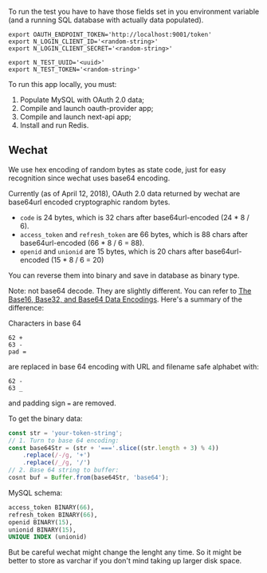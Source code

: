To run the test you have to have those fields set in you environment variable (and a running SQL database with actually data populated).

```
export OAUTH_ENDPOINT_TOKEN='http://localhost:9001/token'
export N_LOGIN_CLIENT_ID='<random-string>'
export N_LOGIN_CLIENT_SECRET='<random-string>'

export N_TEST_UUID='<uuid>'
export N_TEST_TOKEN='<random-string>'
```

To run this app locally, you must:
1. Populate MySQL with OAuth 2.0 data;
2. Compile and launch oauth-provider app;
3. Compile and launch next-api app;
4. Install and run Redis.

## Wechat

We use hex encoding of random bytes as state code, just for easy recognition since wechat uses base64 encoding.

Currently (as of April 12, 2018), OAuth 2.0 data returned by wechat are base64url encoded cryptographic random bytes.

* `code` is 24 bytes, which is 32 chars after base64url-encoded (24 * 8 / 6).
* `access_token` and `refresh_token` are 66 bytes, which is 88 chars after base64url-encoded (66 * 8 / 6 = 88).
* `openid` and `unionid` are 15 bytes, which is 20 chars after base64url-encoded (15 * 8 / 6 = 20)

You can reverse them into binary and save in database as binary type.

Note: not base64 decode. They are slightly different. You can refer to [The Base16, Base32, and Base64 Data Encodings](https://tools.ietf.org/html/rfc4648). Here's a summary of the difference:

Characters in base 64
```
62 +
63 -
pad =
```

are replaced in base 64 encoding with URL and filename safe alphabet with:
```
62 -
63 _
```
and padding sign `=` are removed.

To get the binary data:
```js
const str = 'your-token-string';
// 1. Turn to base 64 encoding:
const base64Str = (str + '==='.slice((str.length + 3) % 4))
    .replace(/-/g, '+')
    .replace(/_/g, '/')
// 2. Base 64 string to buffer:
cosnt buf = Buffer.from(base64Str, 'base64');
```

MySQL schema:
```sql
access_token BINARY(66),
refresh_token BINARY(66),
openid BINARY(15),
unionid BINARY(15),
UNIQUE INDEX (unionid)
```

But be careful wechat might change the lenght any time. So it might be better to store as varchar if you don't mind taking up larger disk space.